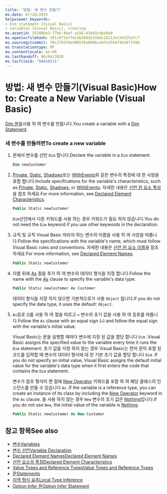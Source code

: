```yaml
---
title: '방법: 새 변수 만들기'
ms.date: 07/20/2015
helpviewer_keywords:
- Dim statement [Visual Basic]
- variables [Visual Basic], creating
ms.assetid: 35300be3-77b0-4bef-a156-034d3cdedde0
ms.openlocfilehash: 501c8f3aff4c5b204d231bdc26213e13d125a7cf
ms.sourcegitcommit: f8c270376ed905f6a8896ce0fe25b4f4b38ff498
ms.translationtype: MT
ms.contentlocale: ko-KR
ms.lasthandoff: 06/04/2020
ms.locfileid: "84410531"
---
```

# <a name="how-to-create-a-new-variable-visual-basic"></a><span data-ttu-id="41160-102">방법: 새 변수 만들기(Visual Basic)</span><span class="sxs-lookup"><span data-stu-id="41160-102">How to: Create a New Variable (Visual Basic)</span></span>

<span data-ttu-id="41160-103">[Dim 문을](../../../language-reference/statements/dim-statement.md)사용 하 여 변수를 만듭니다.</span><span class="sxs-lookup"><span data-stu-id="41160-103">You create a variable with a [Dim Statement](../../../language-reference/statements/dim-statement.md).</span></span>

### <a name="to-create-a-new-variable"></a><span data-ttu-id="41160-104">새 변수를 만들려면</span><span class="sxs-lookup"><span data-stu-id="41160-104">To create a new variable</span></span>

1. <span data-ttu-id="41160-105">문에서 변수를 선언 `Dim` 합니다.</span><span class="sxs-lookup"><span data-stu-id="41160-105">Declare the variable in a `Dim` statement.</span></span>

    ```vb
    Dim newCustomer
    ```

2. <span data-ttu-id="41160-106">[Private](../../../language-reference/modifiers/private.md), [Static](../../../language-reference/modifiers/static.md), [Shadows](../../../language-reference/modifiers/shadows.md)또는 [WithEvents](../../../language-reference/modifiers/withevents.md)와 같은 변수의 특징에 대 한 사양을 포함 합니다.</span><span class="sxs-lookup"><span data-stu-id="41160-106">Include specifications for the variable's characteristics, such as [Private](../../../language-reference/modifiers/private.md), [Static](../../../language-reference/modifiers/static.md), [Shadows](../../../language-reference/modifiers/shadows.md), or [WithEvents](../../../language-reference/modifiers/withevents.md).</span></span> <span data-ttu-id="41160-107">자세한 내용은 [선언 된 요소 특성](../declared-elements/declared-element-characteristics.md)을 참조 하세요.</span><span class="sxs-lookup"><span data-stu-id="41160-107">For more information, see [Declared Element Characteristics](../declared-elements/declared-element-characteristics.md).</span></span>

    ```vb
    Public Static newCustomer
    ```

    <span data-ttu-id="41160-108">`Dim`선언에서 다른 키워드를 사용 하는 경우 키워드가 필요 하지 않습니다.</span><span class="sxs-lookup"><span data-stu-id="41160-108">You do not need the `Dim` keyword if you use other keywords in the declaration.</span></span>

3. <span data-ttu-id="41160-109">규칙 및 규칙 Visual Basic 따라야 하는 변수의 이름을 사용 하 여 사양을 따릅니다.</span><span class="sxs-lookup"><span data-stu-id="41160-109">Follow the specifications with the variable's name, which must follow Visual Basic rules and conventions.</span></span> <span data-ttu-id="41160-110">자세한 내용은 [선언 된 요소 이름](../declared-elements/declared-element-names.md)을 참조 하세요.</span><span class="sxs-lookup"><span data-stu-id="41160-110">For more information, see [Declared Element Names](../declared-elements/declared-element-names.md).</span></span>

    ```vb
    Public Static newCustomer
    ```

4. <span data-ttu-id="41160-111">이름 뒤에 [As](../../../language-reference/statements/as-clause.md) 절을 추가 하 여 변수의 데이터 형식을 지정 합니다.</span><span class="sxs-lookup"><span data-stu-id="41160-111">Follow the name with the [As](../../../language-reference/statements/as-clause.md) clause to specify the variable's data type.</span></span>

    ```vb
    Public Static newCustomer As Customer
    ```

    <span data-ttu-id="41160-112">데이터 형식을 지정 하지 않으면 기본적으로가 사용 `Object` 됩니다.</span><span class="sxs-lookup"><span data-stu-id="41160-112">If you do not specify the data type, it uses the default: `Object`.</span></span>

5. <span data-ttu-id="41160-113">`As`등호 ()를 사용 하 여 절을 따르고 `=` 변수의 초기 값을 사용 하 여 등호를 따릅니다.</span><span class="sxs-lookup"><span data-stu-id="41160-113">Follow the `As` clause with an equal sign (`=`) and follow the equal sign with the variable's initial value.</span></span>

    <span data-ttu-id="41160-114">Visual Basic는 문을 실행할 때마다 변수에 지정 된 값을 할당 합니다 `Dim` .</span><span class="sxs-lookup"><span data-stu-id="41160-114">Visual Basic assigns the specified value to the variable every time it runs the `Dim` statement.</span></span> <span data-ttu-id="41160-115">초기 값을 지정 하지 않는 경우 Visual Basic는 먼저 문이 포함 된 코드를 입력할 때 변수의 데이터 형식에 대 한 기본 초기 값을 할당 합니다 `Dim` .</span><span class="sxs-lookup"><span data-stu-id="41160-115">If you do not specify an initial value, Visual Basic assigns the default initial value for the variable's data type when it first enters the code that contains the `Dim` statement.</span></span>

    <span data-ttu-id="41160-116">변수가 참조 형식이 면 절에 [New Operator](../../../language-reference/operators/new-operator.md) 키워드를 포함 하 여 해당 클래스의 인스턴스를 만들 수 있습니다 `As` .</span><span class="sxs-lookup"><span data-stu-id="41160-116">If the variable is a reference type, you can create an instance of its class by including the [New Operator](../../../language-reference/operators/new-operator.md) keyword in the `As` clause.</span></span> <span data-ttu-id="41160-117">을 사용 하지 않는 경우 `New` 변수의 초기 값은 [Nothing](../../../language-reference/nothing.md)입니다.</span><span class="sxs-lookup"><span data-stu-id="41160-117">If you do not use `New`, the initial value of the variable is [Nothing](../../../language-reference/nothing.md).</span></span>

    ```vb
    Public Static newCustomer As New Customer
    ```

## <a name="see-also"></a><span data-ttu-id="41160-118">참고 항목</span><span class="sxs-lookup"><span data-stu-id="41160-118">See also</span></span>

- [<span data-ttu-id="41160-119">변수</span><span class="sxs-lookup"><span data-stu-id="41160-119">Variables</span></span>](index.md)
- [<span data-ttu-id="41160-120">변수 선언</span><span class="sxs-lookup"><span data-stu-id="41160-120">Variable Declaration</span></span>](variable-declaration.md)
- [<span data-ttu-id="41160-121">Declared Element Names</span><span class="sxs-lookup"><span data-stu-id="41160-121">Declared Element Names</span></span>](../declared-elements/declared-element-names.md)
- [<span data-ttu-id="41160-122">선언 요소의 특징</span><span class="sxs-lookup"><span data-stu-id="41160-122">Declared Element Characteristics</span></span>](../declared-elements/declared-element-characteristics.md)
- [<span data-ttu-id="41160-123">Value Types and Reference Types</span><span class="sxs-lookup"><span data-stu-id="41160-123">Value Types and Reference Types</span></span>](../data-types/value-types-and-reference-types.md)
- [<span data-ttu-id="41160-124">문</span><span class="sxs-lookup"><span data-stu-id="41160-124">Statements</span></span>](../../../language-reference/statements/index.md)
- [<span data-ttu-id="41160-125">지역 형식 유추</span><span class="sxs-lookup"><span data-stu-id="41160-125">Local Type Inference</span></span>](local-type-inference.md)
- [<span data-ttu-id="41160-126">Option Infer 문</span><span class="sxs-lookup"><span data-stu-id="41160-126">Option Infer Statement</span></span>](../../../language-reference/statements/option-infer-statement.md)
